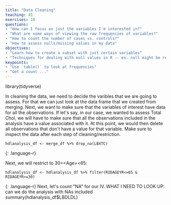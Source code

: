 ```yaml
---
title: "Data Cleaning"
teaching: 45
exercises: 10
questions:
- "How can I focus on just the variables I'm interested in?"
- "What are some ways of viewing the raw frequencies of variables?"
- "How to count the number of cases vs. controls?"
- "How to assess nulls/missing values in my data"
objectives:
- "Learn how to create a subset with just certain variables"
- "Techniques for dealing with null values in R -- ex. null might be represented in the data as `999`"
keypoints:
- "Use `table()` to look at frequencies"
- "Get a count ..."
---
```

library(tidyverse)

In cleaning the data, we need to decide the varibles that we are going to assess.  For that we can just look at the data frame that we created from merging.
Next, we want to make sure that the variables of interest have data for all the observations.  If let's say, in our case, we wanted to assess Total Chol, we will have to make sure that all the observations included in the analysis have a value associated with it. At this point, we would then delete all observations that don't have a value for that variable.  Make sure to inspect the data after each step of cleaning/restriction.
~~~
hdlanalysis_df <- merge_df %>% drop_na(LBXTC)
~~~
{: .language-r}

Next, we will restrict to 30=<Age=<65:
~~~
hdlanalysis_df <- hdlanalysis_df %>% filter(RIDAGEYR<=65 & RIDAGEYR>=30)
~~~
{: .language-r}
Next, let's count "NA" for our IV.  WHAT I NEED TO LOOK UP: can we do the analysis with NAs included 
summary(hdlanalysis_df$LBDLDL)
